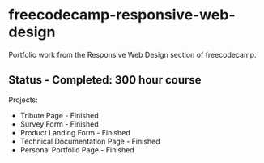 # freecodecamp-responsive-web-design
Portfolio work from the Responsive Web Design section of freecodecamp. 

## Status - Completed: 300 hour course

Projects:
- Tribute Page - Finished 
- Survey Form - Finished 
- Product Landing Form - Finished
- Technical Documentation Page - Finished
- Personal Portfolio Page - Finished
